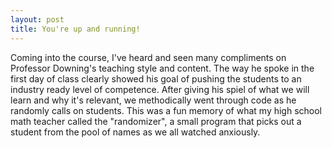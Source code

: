 ```yaml
---
layout: post
title: You're up and running!
---
```


Coming into the course, I've heard and seen many compliments on Professor Downing's teaching style and content. The way he spoke in the first day of class clearly showed his goal of pushing the students to an industry ready level of competence. After giving his spiel of what we will learn and why it's relevant, we methodically went through code as he randomly calls on students. This was a fun memory of what my high school math teacher called the "randomizer", a small program that picks out a student from the pool of names as we all watched anxiously.


